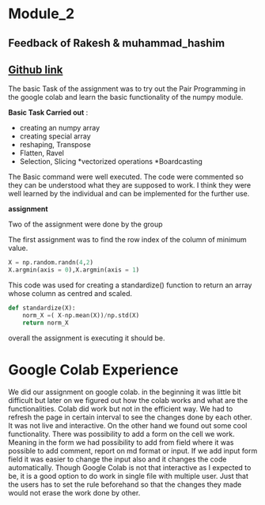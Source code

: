 
# Module_2

## Feedback of Rakesh & muhammad_hashim

## [ Github link](https://github.com/rmahato64/Numpy_Module2)

The basic Task of the assignment was to try out the Pair Programming in the google colab and learn the basic functionality of the numpy module.


**Basic Task Carried out** :
* creating an numpy array
* creating special array
* reshaping, Transpose
* Flatten, Ravel
* Selection, Slicing
*vectorized operations
*Boardcasting

The Basic command were well executed. The code were commented so they can be understood what they are supposed to work.
I think they were well learned by the individual and can be implemented for the further use.

**assignment**

Two of the assignment were done by the group

 The first assignment was to find the row index of the column of minimum value.

```python
X = np.random.randn(4,2)
X.argmin(axis = 0),X.argmin(axis = 1)
```

This code was used for creating a standardize() function to return an array whose column as centred and scaled.
```python
def standardize(X):
    norm_X =( X-np.mean(X))/np.std(X)
    return norm_X
```

overall the assignment is executing it should be.

# Google Colab Experience

We did our assignment on google colab. in the beginning it was little bit difficult but later on we figured out how the colab works and what are the functionalities. Colab did work but not in the efficient way. We had to refresh the page in certain interval to see the changes done by each other. It was not live and interactive.
On the other hand we found out some cool functionality.
There was possibility to add a form on the cell we work. Meaning in the form we had possibility to add from field where it was possible to add comment, report on md format or input. If we add input form field it was easier to change the input also and it changes the code automatically.
Though Google Colab is not that interactive as I expected to be, it is a good option to do work in single file with multiple user. Just that the users has to set the rule beforehand so that the changes they made would not erase the work done by other.
